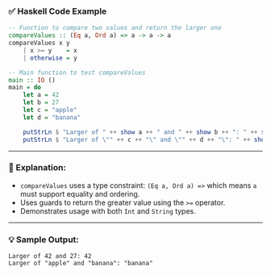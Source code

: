 

### ✅ Haskell Code Example

```haskell
-- Function to compare two values and return the larger one
compareValues :: (Eq a, Ord a) => a -> a -> a
compareValues x y
    | x >= y    = x
    | otherwise = y

-- Main function to test compareValues
main :: IO ()
main = do
    let a = 42
    let b = 27
    let c = "apple"
    let d = "banana"

    putStrLn $ "Larger of " ++ show a ++ " and " ++ show b ++ ": " ++ show (compareValues a b)
    putStrLn $ "Larger of \"" ++ c ++ "\" and \"" ++ d ++ "\": " ++ show (compareValues c d)
```

---

### 🧠 Explanation:

* `compareValues` uses a type constraint: `(Eq a, Ord a) =>` which means `a` must support equality and ordering.
* Uses guards to return the greater value using the `>=` operator.
* Demonstrates usage with both `Int` and `String` types.

---

### 💡 Sample Output:

```
Larger of 42 and 27: 42
Larger of "apple" and "banana": "banana"
```

